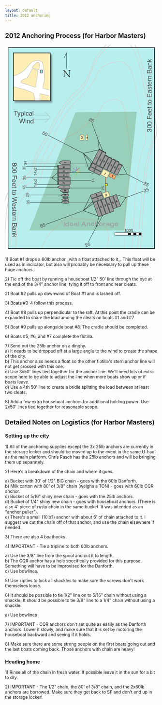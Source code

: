 ```yaml
---
layout: default
title: 2012 anchoring
---
```


2012 Anchoring Process (for Harbor Masters)
-------------------------------------------

![file:Ephemerisle\_City\_2012.png](images/ephemerisle_city_2012.png "ephemerisle_city_2012.png")

​1) Boat \#1 drops a 60lb anchor \_with a float attached to it\_. This
float will be used as in indicator, but also will probably be necessary
to pull up these huge anchors.

​2) Tie off the boat by running a houseboat 1/2" 50' line through the
eye at the end of the 3/4" anchor line, tying it off to front and rear
cleats.

​2) Boat \#2 pulls up downwind of Boat \#1 and is lashed off.

​3) Boats \#3-4 follow this process.

​4) Boat \#8 pulls up perpendicular to the raft. At this point the
cradle can be expanded to share the load among the cleats on boats \#1
and \#7

​5) Boat \#9 pulls up alongside boat \#8. The cradle should be
completed.

​6) Boats \#5, \#6, and \#7 complete the flotilla.

​7) Send out the 25lb anchor on a dinghy.\
a) It needs to be dropped off at a large angle to the wind to create the
shape of the city.\
b) This anchor also needs a float so the other flotilla's stern anchor
line will not get crossed with this one.\
c) Use 3x50' lines tied together for the anchor line. We'll need lots of
extra scope here to be able to adjust the line when more boats show up
or if boats leave.\
d) Use a 4th 50' line to create a bridle splitting the load between at
least two cleats.

​8) Add a few extra houseboat anchors for additional holding power. Use
2x50' lines tied together for reasonable scope.

Detailed Notes on Logistics (for Harbor Masters)
------------------------------------------------

### Setting up the city

​1) All of the anchoring supplies except the 3x 25lb anchors are
currently in the storage locker and should be moved up to the event in
the same U-haul as the main platform. Chris Rasch has the 25lb anchors
and will be bringing them up separately.

​2) Here's a breakdown of the chain and where it goes.

​a) Bucket with 30' of 1/2" BIG chain - goes with the 60lb Danforth.\
b) Milk carton with 80' of 3/8" chain (weighs a TON) - goes with 60lb
CQR anchor.\
c) Bucket of 5/16" shiny new chain - goes with the 25lb anchors.\
d) Bucket of 1/4" shiny new chain - goes with houseboat anchors. (There
is also 4' piece of rusty chain in the same bucket. It was intended as
an "anchor puller").\
e) There's a small (10lb?) anchor with about 6' of chain attached to it.
I suggest we cut the chain off of that anchor, and use the chain
elsewhere if needed.

​3) There are also 4 boathooks.

​4) IMPORTANT - Tie a tripline to both 60lb anchors.

​a) Use the 3/8" line from the spool and cut it to length.\
b) The CQR anchor has a hole specifically provided for this purpose.
Something will have to be improvised for the Danforth.\
c) Use bowlines.

​5) Use zipties to lock all shackles to make sure the screws don't work
themselves loose.

​6) It should be possible to tie 1/2" line on to 5/16" chain without
using a shackle; It should be possible to tie 3/8" line to a 1/4" chain
without using a shackle.

​a) Use bowlines

​7) IMPORTANT - CQR anchors don't set quite as easily as the Danforth
anchors. Lower it slowly, and make sure that it is set by motoring the
houseboat backward and seeing if it holds.

​8) Make sure there are some strong people on the first boats going out
and the last boats coming back. Those anchors with chain are heavy!

### Heading home

​1) Rinse all of the chain in fresh water. If possible leave it in the
sun for a bit to dry.

​2) IMPORTANT - The 1/2" chain, the 80' of 3/8" chain, and the 2x60lb
anchors are borrowed. Make sure they get back to SF and don't end up in
the storage locker!
